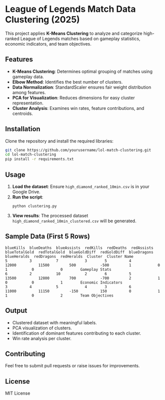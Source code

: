 # League of Legends Match Data Clustering (2025)

This project applies **K-Means Clustering** to analyze and categorize high-ranked League of Legends matches based on gameplay statistics, economic indicators, and team objectives.

## Features
- **K-Means Clustering**: Determines optimal grouping of matches using gameplay data.
- **Elbow Method**: Identifies the best number of clusters.
- **Data Normalization**: StandardScaler ensures fair weight distribution among features.
- **PCA for Visualization**: Reduces dimensions for easy cluster representation.
- **Cluster Analysis**: Examines win rates, feature contributions, and centroids.

## Installation
Clone the repository and install the required libraries:
```bash
git clone https://github.com/yourusername/lol-match-clustering.git
cd lol-match-clustering
pip install -r requirements.txt
```

## Usage
1. **Load the dataset**: Ensure `high_diamond_ranked_10min.csv` is in your Google Drive.
2. **Run the script**:
    ```python
    python clustering.py
    ```
3. **View results**: The processed dataset `high_diamond_ranked_10min_clustered.csv` will be generated.

## Sample Data (First 5 Rows)
```
blueKills  blueDeaths  blueAssists  redKills  redDeaths  redAssists  blueTotalGold  redTotalGold  blueGoldDiff  redGoldDiff  blueDragons  blueHeralds  redDragons  redHeralds  Cluster  Cluster Name
5          3           7            3        5          4           12000          11500         500           -500         1            0            1           0            0        Gameplay Stats
6          2           10           2        6          5           13500          12800         700           -700         2            1            0           0            1        Economic Indicators
3          4           5            4        3          6           11000          11150         -150          150          0            1            1           0            2        Team Objectives
```

## Output
- Clustered dataset with meaningful labels.
- PCA visualization of clusters.
- Identification of dominant features contributing to each cluster.
- Win rate analysis per cluster.

## Contributing
Feel free to submit pull requests or raise issues for improvements.

## License
MIT License

